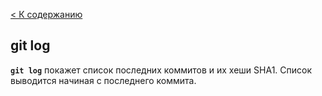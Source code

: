 [< К содержанию](./readme.md)
## git log

**`git log`** покажет список последних коммитов и их хеши SHA1. Список выводится начиная с последнего коммита.